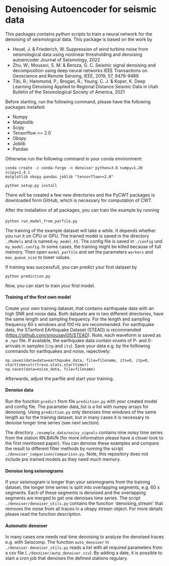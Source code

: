 # Denoising Autoencoder for seismic data

This packages contains python scripts to train a neural network for the denoising of seismological data.
This package is based on the work by 
 * Heuel, J. & Friederich, W. Suppression of wind turbine noise from seismological data using nonlinear thresholding and denoising autoencoder Journal of Seismology, 2022
 * Zhu, W.; Mousavi, S. M. & Beroza, G. C. Seismic signal denoising and decomposition using deep neural networks IEEE Transactions on Geoscience and Remote Sensing, IEEE, 2019, 57, 9476-9488
 * Tibi, R.; Hammond, P.; Brogan, R.; Young, C. J. & Koper, K. Deep Learning Denoising Applied to Regional Distance Seismic Data in Utah Bulletin of the Seismological Society of America, 2021 

Before starting, run the following command, please have the following packages installed:
 * Numpy
 * Matplotlib
 * Scipy
 * Tensorflow >= 2.0
 * Obspy 
 * Joblib
 * Pandas
 
Otherwise run the following command in your conda environment:
```
conda create -c conda-forge -n denoiser python=3.8 numpy=1.20 scipy=1.4.1 
matplotlib obspy pandas joblib "tensorflow>=2.0"
```
```
python setup.py install
```
There will be created a few new directories and the PyCWT packages is downloaded form GitHub,
which is necessary for computation of CWT.
 
After the installation of all packages, you can train the example by running

#### 
```
python run_model_from_parfile.py
```

The training of the example dataset will take a while. It depends whether you run it on CPU or GPU.
The trained model is saved in the directory `./Models` and is named `my_model.h5`. The config file is saved 
in `./config` und `my_model.config`. 
In some cases, the training might be killed because of full memory. Then open `model_parfile` and set the parameters
`workers` and `max_queue_size` to lower values.

If training was successfull, you can predict your first dataset by
```
python prediction.py
```
Now, you can start to train your first model.

#### Training of the first own model
Create your own training dataset, that contains earthquake data with an high SNR and noise data. Both datasets
are in two different directories, have the same length and sampling frequency. For the length and sampling frequency 
60 s windows and 100 Hz are recommended. 
For earthquake data, the STanford EArthquake Dataset (STEAD) is recommended (https://github.com/smousavi05/STEAD).
Note, each waveform is saved as a `.npz` file. If available, the earthquake data contain onsets of P- and S-arrivals 
in samples (`itp` and `its`). Save your data e.g. by the folllowing commands for earthquakes and noise, repectively:
```
np.savez(data=data=earthquake_data, file=filename, its=0, itp=0, starttime=str(trace.stats.starttime))
np.savez(data=noise_data, file=filename)
```
Afterwards, adjust the parfile and start your training.

#### Denoise data
Run the function `predict` from file `prediction.py` with your created model and
config file. The parameter data_list is a list with numpy arrays for denoising.
Using `prediction.py` only denoises time windows of the same length as for the training dataset,
but in many cases it is necessary to denoise longer time series (see next section).

The directory `./example_data/noisy_signals` contains nine noisy time series from the station RN.BAVN (for more 
information please have a closer look to the first mentioned paper). You can denoise these examples and compare
the result to different filter methods by running the script `./denoiser_comparison/comparison.py`. Note, this
repository does not include pre trained models as they need much memory.

#### Denoise long seismograms
If your seismogram is longer than your seismograms from the training dataset, the longer time series is split into
overlapping segments, e.g. 60 s segments. Each of these segments is denoised and the overlapping segments are
merged to get one denoises time series. 
The script `./denoiser/denoiser_utils.py` contains the function 'denoising_stream' that removes the noise
from all traces in a obspy stream object. For more details please read the function description.

#### Automatic denoiser
In many cases one needs real time denoising to analyse the denoised traces e.g. with Seiscomp.
The function `auto_denoiser` in `./denoiser.denoiser_utils.py` reads a list with all required parameters
from a csv file (`./denoiser/autp_denoiser.csv`). By adding a date, it is possible to start a cron job
that denoises the defined stations regulary. 
